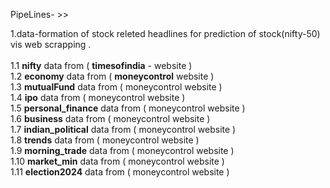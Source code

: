 PipeLines- >>

1.data-formation of stock releted headlines for prediction of stock(nifty-50) vis web scrapping .
<br> <br>
  1.1  **nifty** data from (  **timesofindia** - website )<br>
  1.2  **economy** data from ( **moneycontrol** website )<br>
  1.3  **mutualFund** data from ( moneycontrol website )<br>
  1.4  **ipo** data from ( moneycontrol website )<br>
  1.5  **personal_finance** data from ( moneycontrol website )<br>
  1.6  **business** data from ( moneycontrol website )<br>
  1.7  **indian_political** data from ( moneycontrol website )<br>
  1.8  **trends** data from ( moneycontrol website )<br>
  1.9  **morning_trade** data from ( moneycontrol website )<br>
  1.10 **market_min** data from ( moneycontrol website )<br>
  1.11 **election2024** data from ( moneycontrol website )<br>

  
